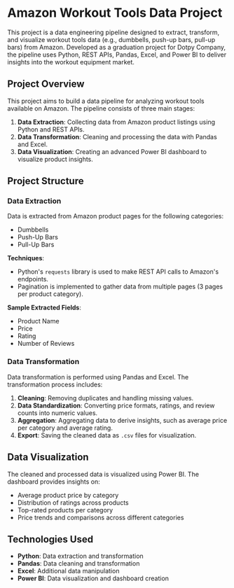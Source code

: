 # Amazon Workout Tools Data Project

 This project is a data engineering pipeline designed to extract, transform, and visualize workout tools data (e.g., dumbbells, push-up bars, pull-up bars) from Amazon. Developed as a graduation project for Dotpy Company, the pipeline uses Python, REST APIs, Pandas, Excel, and Power BI to deliver insights into the workout equipment market.

## Project Overview

 This project aims to build a data pipeline for analyzing workout tools available on Amazon. The pipeline consists of three main stages:

1. **Data Extraction**: Collecting data from Amazon product listings using Python and REST APIs.
2. **Data Transformation**: Cleaning and processing the data with Pandas and Excel.
3. **Data Visualization**: Creating an advanced Power BI dashboard to visualize product insights.

## Project Structure

### Data Extraction

Data is extracted from Amazon product pages for the following categories:
- Dumbbells
- Push-Up Bars
- Pull-Up Bars

**Techniques**:

- Python's `requests` library is used to make REST API calls to Amazon's endpoints.
- Pagination is implemented to gather data from multiple pages (3 pages per product category).

**Sample Extracted Fields**:

- Product Name
- Price
- Rating
- Number of Reviews

### Data Transformation

Data transformation is performed using Pandas and Excel. The transformation process includes:

1. **Cleaning**: Removing duplicates and handling missing values.
2. **Data Standardization**: Converting price formats, ratings, and review counts into numeric values.
3. **Aggregation**: Aggregating data to derive insights, such as average price per category and average rating.
4. **Export**: Saving the cleaned data as `.csv` files for visualization.

## Data Visualization

The cleaned and processed data is visualized using Power BI. The dashboard provides insights on:

- Average product price by category
- Distribution of ratings across products
- Top-rated products per category
- Price trends and comparisons across different categories

## Technologies Used

- **Python**: Data extraction and transformation
- **Pandas**: Data cleaning and transformation
- **Excel**: Additional data manipulation
- **Power BI**: Data visualization and dashboard creation
